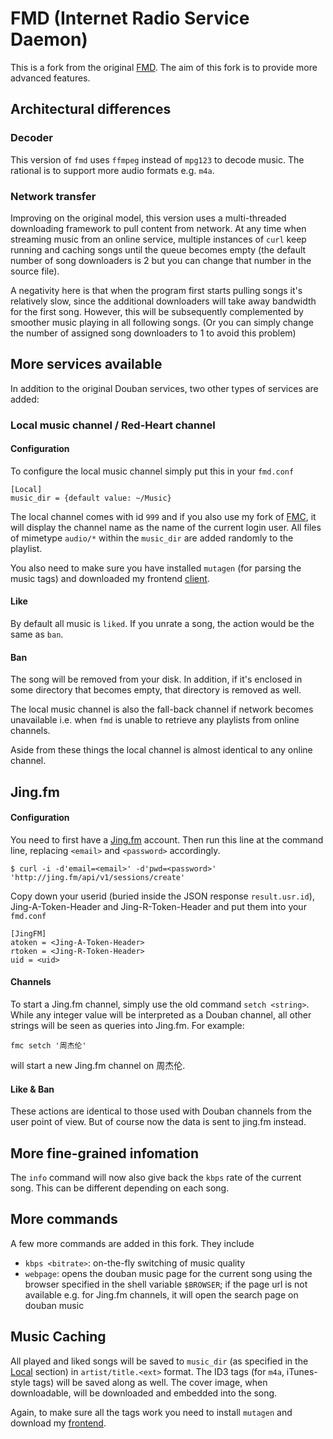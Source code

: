 # FMD (Internet Radio Service Daemon)

This is a fork from the original [FMD](https://github.com/hzqtc/fmd). The aim of this fork is to provide more advanced features.

## Architectural differences

### Decoder

This version of `fmd` uses `ffmpeg` instead of `mpg123` to decode music. The rational is to support more audio formats e.g. `m4a`.

### Network transfer

Improving on the original model, this version uses a multi-threaded downloading framework to pull content from network. At any time when streaming music from an online service, multiple instances of `curl` keep running and caching songs until the queue becomes empty (the default number of song downloaders is 2 but you can change that number in the source file).

A negativity here is that when the program first starts pulling songs it's relatively slow, since the additional downloaders will take away bandwidth for the first song. However, this will be subsequently complemented by smoother music playing in all following songs. (Or you can simply change the number of assigned song downloaders to 1 to avoid this problem)

## More services available

In addition to the original Douban services, two other types of services are added:

### <a id="local"></a>Local music channel / Red-Heart channel

#### Configuration

To configure the local music channel simply put this in your `fmd.conf`

    [Local]
    music_dir = {default value: ~/Music}

The local channel comes with id `999` and if you also use my fork of [FMC](https://github.com/lynnard/fmc), it will display the channel name as the name of the current login user. All files of mimetype `audio/*` within the `music_dir` are added randomly to the playlist.

You also need to make sure you have installed `mutagen` (for parsing the music tags) and downloaded my frontend [client](mutagen).

#### Like

By default all music is `liked`. If you unrate a song, the action would be the same as `ban`.

#### Ban

The song will be removed from your disk. In addition, if it's enclosed in some directory that becomes empty, that directory is removed as well.

The local music channel is also the fall-back channel if network becomes unavailable i.e. when `fmd` is unable to retrieve any playlists from online channels.

Aside from these things the local channel is almost identical to any online channel.

## Jing.fm

#### Configuration

You need to first have a [Jing.fm](http://jing.fm) account. Then run this line at the command line, replacing `<email>` and `<password>` accordingly.

    $ curl -i -d'email=<email>' -d'pwd=<password>' 'http://jing.fm/api/v1/sessions/create'

Copy down your userid (buried inside the JSON response `result.usr.id`), Jing-A-Token-Header and Jing-R-Token-Header and put them into your `fmd.conf`

    [JingFM]
    atoken = <Jing-A-Token-Header>
    rtoken = <Jing-R-Token-Header>
    uid = <uid>

#### Channels

To start a Jing.fm channel, simply use the old command `setch <string>`. While any integer value will be interpreted as a Douban channel, all other strings will be seen as queries into Jing.fm. For example:

    fmc setch '周杰伦'

will start a new Jing.fm channel on 周杰伦.

#### Like & Ban

These actions are identical to those used with Douban channels from the user point of view. But of course now the data is sent to jing.fm instead.

## More fine-grained infomation

The `info` command will now also give back the `kbps` rate of the current song. This can be different depending on each song.

## More commands

A few more commands are added in this fork. They include

* `kbps <bitrate>`: on-the-fly switching of music quality
* `webpage`: opens the douban music page for the current song using the browser specified in the shell variable `$BROWSER`; if the page url is not available e.g. for Jing.fm channels, it will open the search page on douban music

## Music Caching

All played and liked songs will be saved to `music_dir` (as specified in the [Local](#local) section) in `artist/title.<ext>` format. The ID3 tags (for `m4a`, iTunes-style tags) will be saved along as well. The cover image, when downloadable, will be downloaded and embedded into the song.

Again, to make sure all the tags work you need to install `mutagen` and download my [frontend](mutagen).
